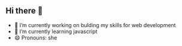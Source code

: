 ## Hi there 👋

- 🔭 I’m currently working on bulding my skills for web development
- 🌱 I’m currently learning javascript
- 😄 Pronouns: she
